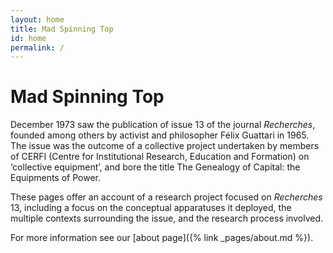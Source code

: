 ```yaml
---
layout: home
title: Mad Spinning Top
id: home
permalink: /
---
```


# Mad Spinning Top

 December 1973 saw the publication of issue 13 of the journal
 *Recherches*, founded among others by activist and philosopher Félix
 Guattari in 1965. The issue was the outcome of a collective project
 undertaken by members of CERFI (Centre for Institutional Research,
 Education and Formation) on ‘collective equipment’, and bore the
 title The Genealogy of Capital: the Equipments of Power.
 
 These pages offer an account of a research project focused on
 *Recherches* 13, including a focus on the conceptual apparatuses it
 deployed, the multiple contexts surrounding the issue, and the
 research process involved. 
 
 For more information see our [about page]({% link _pages/about.md
 %}).
